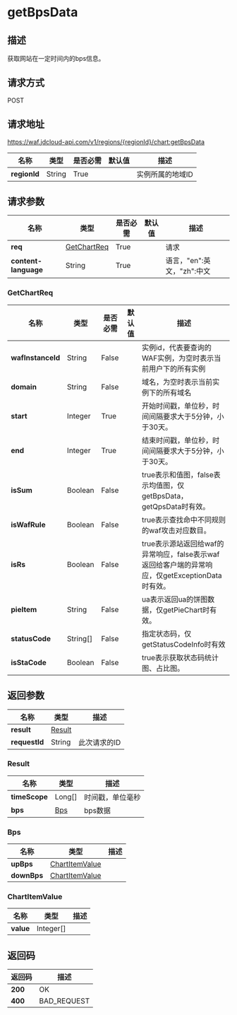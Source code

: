 # getBpsData


## 描述
获取网站在一定时间内的bps信息。

## 请求方式
POST

## 请求地址
https://waf.jdcloud-api.com/v1/regions/{regionId}/chart:getBpsData

|名称|类型|是否必需|默认值|描述|
|---|---|---|---|---|
|**regionId**|String|True| |实例所属的地域ID|

## 请求参数
|名称|类型|是否必需|默认值|描述|
|---|---|---|---|---|
|**req**|[GetChartReq](getbpsdata#getchartreq)|True| |请求|
|**content-language**|String|True| |语言，"en":英文，"zh":中文|

### <div id="getchartreq">GetChartReq</div>
|名称|类型|是否必需|默认值|描述|
|---|---|---|---|---|
|**wafInstanceId**|String|False| |实例id，代表要查询的WAF实例，为空时表示当前用户下的所有实例|
|**domain**|String|False| |域名，为空时表示当前实例下的所有域名|
|**start**|Integer|True| |开始时间戳，单位秒，时间间隔要求大于5分钟，小于30天。|
|**end**|Integer|True| |结束时间戳，单位秒，时间间隔要求大于5分钟，小于30天。|
|**isSum**|Boolean|False| |true表示和值图，false表示均值图，仅getBpsData， getQpsData时有效。|
|**isWafRule**|Boolean|False| |true表示查找命中不同规则的waf攻击对应数目。|
|**isRs**|Boolean|False| |true表示源站返回给waf的异常响应，false表示waf返回给客户端的异常响应，仅getExceptionData时有效。|
|**pieItem**|String|False| |ua表示返回ua的饼图数据，仅getPieChart时有效。|
|**statusCode**|String[]|False| |指定状态码，仅getStatusCodeInfo时有效|
|**isStaCode**|Boolean|False| |true表示获取状态码统计图、占比图。|

## 返回参数
|名称|类型|描述|
|---|---|---|
|**result**|[Result](getbpsdata#result)| |
|**requestId**|String|此次请求的ID|

### <div id="result">Result</div>
|名称|类型|描述|
|---|---|---|
|**timeScope**|Long[]|时间戳，单位毫秒|
|**bps**|[Bps](getbpsdata#bps)|bps数据|
### <div id="bps">Bps</div>
|名称|类型|描述|
|---|---|---|
|**upBps**|[ChartItemValue](getbpsdata#chartitemvalue)| |
|**downBps**|[ChartItemValue](getbpsdata#chartitemvalue)| |
### <div id="chartitemvalue">ChartItemValue</div>
|名称|类型|描述|
|---|---|---|
|**value**|Integer[]| |

## 返回码
|返回码|描述|
|---|---|
|**200**|OK|
|**400**|BAD_REQUEST|
